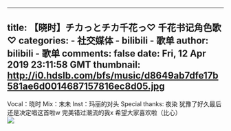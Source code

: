 
---
title: 【晓时】チカっとチカ千花っ♡ 千花书记角色歌 ♡
categories: 
    - 社交媒体
    - bilibili - 歌单
author: bilibili - 歌单
comments: false
date: Fri, 12 Apr 2019 23:11:58 GMT
thumbnail: http://i0.hdslb.com/bfs/music/d8649ab7dfe17b581ae6d0014687157816ec8d05.jpg
---

<div>   
Vocal：晓时
Mix：末未
Inst：玛丽的对头
Special thanks: 夜染
犹豫了好久最后还是决定唱这首啦w 完美错过潮流的我x
希望大家喜欢啦（比心）<br><img src="http://i0.hdslb.com/bfs/music/d8649ab7dfe17b581ae6d0014687157816ec8d05.jpg" referrerpolicy="no-referrer">  
</div>
            